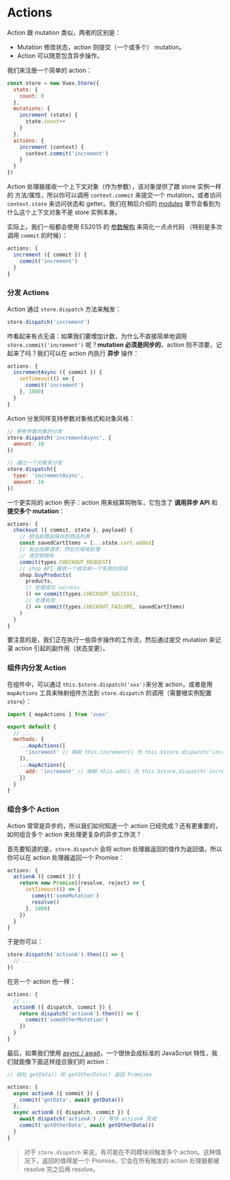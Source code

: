 # Actions

Action 跟 mutation 类似，两者的区别是：

- Mutation 修改状态，action 则提交（一个或多个） mutation。
- Action 可以随意包含异步操作。

我们来注册一个简单的 action：

``` js
const store = new Vuex.Store({
  state: {
    count: 0
  },
  mutations: {
    increment (state) {
      state.count++
    }
  },
  actions: {
    increment (context) {
      context.commit('increment')
    }
  }
})
```

Action 处理器接收一个上下文对象（作为参数），该对象提供了跟 store 实例一样的 方法/属性，所以你可以调用 `context.commit` 来提交一个 mutation，或者访问 `context.state` 来访问状态和 getter。我们在稍后介绍的 [modules](modules.md) 章节会看到为什么这个上下文对象不是 store 实例本身。

实际上，我们一般都会使用 ES2015 的 [参数解构](https://github.com/lukehoban/es6features#destructuring) 来简化一点点代码 （特别是多次调用 `commit` 的时候）：

``` js
actions: {
  increment ({ commit }) {
    commit('increment')
  }
}
```

### 分发 Actions

Action 通过 `store.dispatch` 方法来触发：

``` js
store.dispatch('increment')
```

咋看起来有点无语：如果我们要增加计数，为什么不直接简单地调用 `store.commit('increment')` 呢？**mutation 必须是同步的**，action 则不须要，记起来了吗？我们可以在 action 内执行 **异步** 操作：

``` js
actions: {
  incrementAsync ({ commit }) {
    setTimeout(() => {
      commit('increment')
    }, 1000)
  }
}
```

Action 分发同样支持参数对象格式和对象风格：

``` js
// 带有参数对象的分发
store.dispatch('incrementAsync', {
  amount: 10
})

// 通过一个对象来分发
store.dispatch({
  type: 'incrementAsync',
  amount: 10
})
```

一个更实际的 action 例子：action 用来结算购物车，它包含了 **调用异步 API** 和 **提交多个 mutation**：

``` js
actions: {
  checkout ({ commit, state }, payload) {
    // 把当前商品保存到商品列表
    const savedCartItems = [...state.cart.added]
    // 发出结算请求，然后乐观地处理
    // 清空购物车
    commit(types.CHECKOUT_REQUEST)
    // shop API 接收一个成功和一个失败的回调
    shop.buyProducts(
      products,
      // 处理成功 success
      () => commit(types.CHECKOUT_SUCCESS),
      // 处理失败
      () => commit(types.CHECKOUT_FAILURE, savedCartItems)
    )
  }
}
```

要注意的是，我们正在执行一些异步操作的工作流，然后通过提交 mutation 来记录 action 引起的副作用（状态变更）。

### 组件内分发 Action

在组件中，可以通过 `this.$store.dispatch('xxx')`来分发 action，或者是用 `mapActions` 工具来映射组件方法到 `store.dispatch` 的调用（需要根实例配置 `store`）：

``` js
import { mapActions } from 'vuex'

export default {
  // ...
  methods: {
    ...mapActions([
      'increment' // 映射 this.increment() 为 this.$store.dispatch('increment')
    ]),
    ...mapActions({
      add: 'increment' // 映射 this.add() 为 this.$store.dispatch('increment')
    })
  }
}
```

### 组合多个 Action

Action 常常是异步的，所以我们如何知道一个 action 已经完成？还有更重要的，如何组合多个 action 来处理更复杂的异步工作流？

首先要知道的是，`store.dispatch` 会将 action 处理器返回的值作为返回值，所以你可以在 action 处理器返回一个 Promise：

``` js
actions: {
  actionA ({ commit }) {
    return new Promise((resolve, reject) => {
      setTimeout(() => {
        commit('someMutation')
        resolve()
      }, 1000)
    })
  }
}
```

于是你可以：

``` js
store.dispatch('actionA').then(() => {
  // ...
})
```

在另一个 action 也一样：

``` js
actions: {
  // ...
  actionB ({ dispatch, commit }) {
    return dispatch('actionA').then(() => {
      commit('someOtherMutation')
    })
  }
}
```

最后，如果我们使用 [async / await](https://tc39.github.io/ecmascript-asyncawait/)，一个很快会成标准的 JavaScript 特性，我们就能像下面这样组合我们的 action：

``` js
// 结社 getData() 和 getOtherData() 返回 Promises

actions: {
  async actionA ({ commit }) {
    commit('gotData', await getData())
  },
  async actionB ({ dispatch, commit }) {
    await dispatch('actionA') // 等待 actionA 完成
    commit('gotOtherData', await getOtherData())
  }
}
```

> 对于 `store.dispatch` 来说，有可能在不同模块间触发多个 action。这种情况下，返回的值得是一个 Promise，它会在所有触发的 action 处理器都被 resolve 完之后再 resolve。

